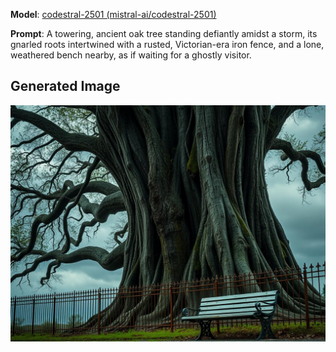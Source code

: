 **Model**: [codestral-2501 (mistral-ai/codestral-2501)](https://github.com/marketplace/models/azureml-mistral/Codestral-2501)

**Prompt**: A towering, ancient oak tree standing defiantly amidst a storm, its gnarled roots intertwined with a rusted, Victorian-era iron fence, and a lone, weathered bench nearby, as if waiting for a ghostly visitor.

## Generated Image

![Generated Image](./images/generated-1754357896913-16qcdw.png)
